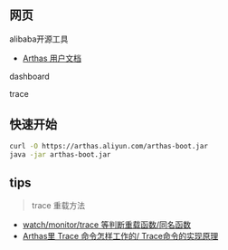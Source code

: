 
## 网页

alibaba开源工具

- [Arthas 用户文档](https://arthas.aliyun.com/doc/)

dashboard

trace


## 快速开始

```bash
curl -O https://arthas.aliyun.com/arthas-boot.jar
java -jar arthas-boot.jar
```


## tips

> trace 重载方法

- [watch/monitor/trace 等判断重载函数/同名函数](https://github.com/alibaba/arthas/issues/434)
- [Arthas里 Trace 命令怎样工作的/ Trace命令的实现原理](https://github.com/alibaba/arthas/issues/597)